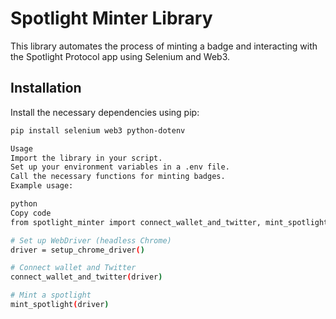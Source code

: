 # Spotlight Minter Library

This library automates the process of minting a badge and interacting with the Spotlight Protocol app using Selenium and Web3.

## Installation

Install the necessary dependencies using pip:

```bash
pip install selenium web3 python-dotenv

Usage
Import the library in your script.
Set up your environment variables in a .env file.
Call the necessary functions for minting badges.
Example usage:

python
Copy code
from spotlight_minter import connect_wallet_and_twitter, mint_spotlight, mint_badge_on_blockchain

# Set up WebDriver (headless Chrome)
driver = setup_chrome_driver()

# Connect wallet and Twitter
connect_wallet_and_twitter(driver)

# Mint a spotlight
mint_spotlight(driver)
